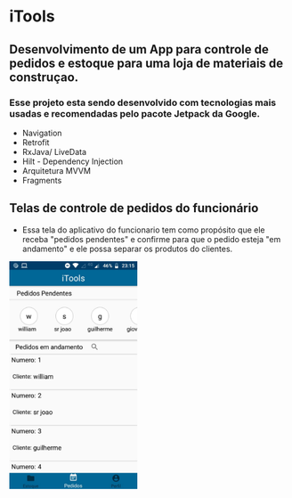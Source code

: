 # iTools
## Desenvolvimento de um App para controle de pedidos e estoque para uma loja de materiais de construçao.

### Esse projeto esta sendo desenvolvido com tecnologias mais usadas e recomendadas pelo pacote Jetpack da Google.

* Navigation
* Retrofit
* RxJava/ LiveData
* Hilt - Dependency Injection
* Arquitetura MVVM
* Fragments

## Telas de controle de pedidos do funcionário

- Essa tela do aplicativo do funcionario tem como propósito que ele receba "pedidos pendentes" e confirme para que o pedido esteja "em andamento" e ele possa separar os produtos do clientes.

<img src="https://github.com/WilliamBarretoH/photos/blob/master/telaPedidos.jpeg" width="230" heigth="300"/> 

